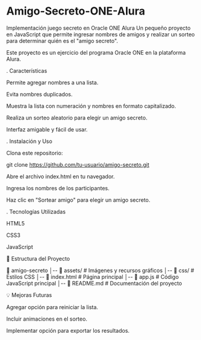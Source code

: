 # Amigo-Secreto-ONE-Alura
Implementación juego secreto en Oracle ONE Alura
Un pequeño proyecto en JavaScript que permite ingresar nombres de amigos y realizar un sorteo para determinar quién es el "amigo secreto".

Este proyecto es un ejercicio del programa Oracle ONE en la plataforma Alura.

. Características

Permite agregar nombres a una lista.

Evita nombres duplicados.

Muestra la lista con numeración y nombres en formato capitalizado.

Realiza un sorteo aleatorio para elegir un amigo secreto.

Interfaz amigable y fácil de usar.

. Instalación y Uso

Clona este repositorio:

git clone https://github.com/tu-usuario/amigo-secreto.git

Abre el archivo index.html en tu navegador.

Ingresa los nombres de los participantes.

Haz clic en "Sortear amigo" para elegir un amigo secreto.

. Tecnologías Utilizadas

HTML5

CSS3

JavaScript

📜 Estructura del Proyecto

📂 amigo-secreto
│-- 📂 assets/                # Imágenes y recursos gráficos
│-- 📂 css/                   # Estilos CSS
│-- 📜 index.html             # Página principal
│-- 📜 app.js                 # Código JavaScript principal
│-- 📜 README.md              # Documentación del proyecto

💡 Mejoras Futuras

Agregar opción para reiniciar la lista.

Incluir animaciones en el sorteo.

Implementar opción para exportar los resultados.
